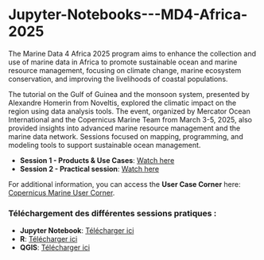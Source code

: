 # Jupyter-Notebooks---MD4-Africa-2025

The Marine Data 4 Africa 2025 program aims to enhance the collection and use of marine data in Africa to promote sustainable ocean and marine resource management, focusing on climate change, marine ecosystem conservation, and improving the livelihoods of coastal populations.

The tutorial on the Gulf of Guinea and the monsoon system, presented by Alexandre Homerin from Noveltis, explored the climatic impact on the region using data analysis tools. The event, organized by Mercator Ocean International and the Copernicus Marine Team from March 3-5, 2025, also provided insights into advanced marine resource management and the marine data network. Sessions focused on mapping, programming, and modeling tools to support sustainable ocean management. 

- **Session 1 - Products & Use Cases**: [Watch here](https://www.youtube.com/watch?v=ybfY341Ln3Q&t=1s)
- **Session 2 - Practical session**: [Watch here](https://www.youtube.com/watch?v=lADV3ScCn44)

For additional information, you can access the **User Case Corner** here: [Copernicus Marine User Corner](https://marine.copernicus.eu/user-corner).

### Téléchargement des différentes sessions pratiques :

- **Jupyter Notebook**: [Télécharger ici](https://atlas.mercator-ocean.fr/s/QNzpKj7Xe4mijDw)
- **R**: [Télécharger ici](https://atlas.mercator-ocean.fr/s/YyyYzbYfjo8aHwD)
- **QGIS**: [Télécharger ici](https://atlas.mercator-ocean.fr/s/WjpYsQHN4ZeiDae)
